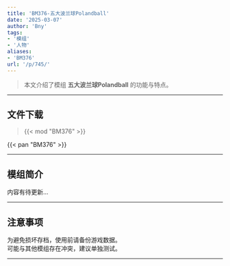 ```yaml
---
title: 'BM376-五大波兰球Polandball'
date: '2025-03-07'
author: 'Bny'
tags:
- '模组'
- '人物'
aliases:
- 'BM376'
url: '/p/745/'
---
```


> 本文介绍了模组 **五大波兰球Polandball** 的功能与特点。

---

## 文件下载  

> {{< mod "BM376" >}}  

{{< pan "BM376" >}}  

---

## 模组简介

>  
内容有待更新...  

---

## 注意事项

>  
为避免损坏存档，使用前请备份游戏数据。  
可能与其他模组存在冲突，建议单独测试。  

---

